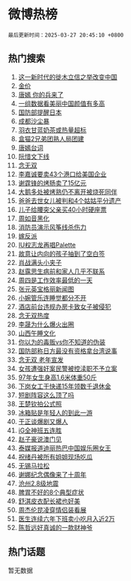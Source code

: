 # 微博热榜

`最后更新时间：2025-03-27 20:45:10 +0800`

## 热门搜索

1. [这一新时代的徙木立信之举改变中国](https://m.weibo.cn/search?containerid=100103type%3D1%26t%3D10%26q%3D%23%E8%BF%99%E4%B8%80%E6%96%B0%E6%97%B6%E4%BB%A3%E7%9A%84%E5%BE%99%E6%9C%A8%E7%AB%8B%E4%BF%A1%E4%B9%8B%E4%B8%BE%E6%94%B9%E5%8F%98%E4%B8%AD%E5%9B%BD%23&stream_entry_id=51&isnewpage=1&extparam=seat%3D1%26filter_type%3Drealtimehot%26stream_entry_id%3D51%26c_type%3D51%26pos%3D0%26q%3D%2523%25E8%25BF%2599%25E4%25B8%2580%25E6%2596%25B0%25E6%2597%25B6%25E4%25BB%25A3%25E7%259A%2584%25E5%25BE%2599%25E6%259C%25A8%25E7%25AB%258B%25E4%25BF%25A1%25E4%25B9%258B%25E4%25B8%25BE%25E6%2594%25B9%25E5%258F%2598%25E4%25B8%25AD%25E5%259B%25BD%2523%26cate%3D10103%26dgr%3D0%26display_time%3D1743079509%26pre_seqid%3D174307950936903108513104)
1. [金价](https://m.weibo.cn/search?containerid=100103type%3D1%26t%3D10%26q%3D%E9%87%91%E4%BB%B7&stream_entry_id=31&isnewpage=1&extparam=seat%3D1%26pos%3D0%26c_type%3D31%26band_rank%3D1%26dgr%3D0%26filter_type%3Drealtimehot%26stream_entry_id%3D31%26cate%3D5001%26realpos%3D1%26flag%3D1%26q%3D%25E9%2587%2591%25E4%25BB%25B7%26lcate%3D5001%26display_time%3D1743079509%26pre_seqid%3D174307950936903108513104)
1. [唐嫣 你的兵来了](https://m.weibo.cn/search?containerid=100103type%3D1%26t%3D10%26q%3D%E5%94%90%E5%AB%A3+%E4%BD%A0%E7%9A%84%E5%85%B5%E6%9D%A5%E4%BA%86&stream_entry_id=31&isnewpage=1&extparam=seat%3D1%26pos%3D1%26c_type%3D31%26band_rank%3D2%26dgr%3D0%26filter_type%3Drealtimehot%26stream_entry_id%3D31%26cate%3D5001%26realpos%3D2%26flag%3D1%26q%3D%25E5%2594%2590%25E5%25AB%25A3%2520%25E4%25BD%25A0%25E7%259A%2584%25E5%2585%25B5%25E6%259D%25A5%25E4%25BA%2586%26lcate%3D5001%26display_time%3D1743079509%26pre_seqid%3D174307950936903108513104)
1. [一组数据看美丽中国颜值有多高](https://m.weibo.cn/search?containerid=100103type%3D1%26t%3D10%26q%3D%23%E4%B8%80%E7%BB%84%E6%95%B0%E6%8D%AE%E7%9C%8B%E7%BE%8E%E4%B8%BD%E4%B8%AD%E5%9B%BD%E9%A2%9C%E5%80%BC%E6%9C%89%E5%A4%9A%E9%AB%98%23&stream_entry_id=31&isnewpage=1&extparam=seat%3D1%26pos%3D2%26c_type%3D31%26band_rank%3D3%26dgr%3D0%26filter_type%3Drealtimehot%26stream_entry_id%3D31%26cate%3D5001%26realpos%3D3%26flag%3D0%26q%3D%2523%25E4%25B8%2580%25E7%25BB%2584%25E6%2595%25B0%25E6%258D%25AE%25E7%259C%258B%25E7%25BE%258E%25E4%25B8%25BD%25E4%25B8%25AD%25E5%259B%25BD%25E9%25A2%259C%25E5%2580%25BC%25E6%259C%2589%25E5%25A4%259A%25E9%25AB%2598%2523%26lcate%3D5001%26display_time%3D1743079509%26pre_seqid%3D174307950936903108513104)
1. [国防部提醒日本](https://m.weibo.cn/search?containerid=100103type%3D1%26t%3D10%26q%3D%23%E5%9B%BD%E9%98%B2%E9%83%A8%E6%8F%90%E9%86%92%E6%97%A5%E6%9C%AC%23&stream_entry_id=31&isnewpage=1&extparam=seat%3D1%26pos%3D3%26c_type%3D31%26band_rank%3D4%26dgr%3D0%26filter_type%3Drealtimehot%26stream_entry_id%3D31%26cate%3D5001%26realpos%3D4%26flag%3D1%26q%3D%2523%25E5%259B%25BD%25E9%2598%25B2%25E9%2583%25A8%25E6%258F%2590%25E9%2586%2592%25E6%2597%25A5%25E6%259C%25AC%2523%26lcate%3D5001%26display_time%3D1743079509%26pre_seqid%3D174307950936903108513104)
1. [成都沙尘暴](https://m.weibo.cn/search?containerid=100103type%3D1%26t%3D10%26q%3D%E6%88%90%E9%83%BD%E6%B2%99%E5%B0%98%E6%9A%B4&stream_entry_id=31&isnewpage=1&extparam=seat%3D1%26pos%3D4%26c_type%3D31%26band_rank%3D5%26dgr%3D0%26filter_type%3Drealtimehot%26stream_entry_id%3D31%26cate%3D5001%26realpos%3D5%26flag%3D0%26q%3D%25E6%2588%2590%25E9%2583%25BD%25E6%25B2%2599%25E5%25B0%2598%25E6%259A%25B4%26lcate%3D5001%26display_time%3D1743079509%26pre_seqid%3D174307950936903108513104)
1. [羽衣甘蓝奶茶或热量超标](https://m.weibo.cn/search?containerid=100103type%3D1%26t%3D10%26q%3D%23%E7%BE%BD%E8%A1%A3%E7%94%98%E8%93%9D%E5%A5%B6%E8%8C%B6%E6%88%96%E7%83%AD%E9%87%8F%E8%B6%85%E6%A0%87%23&stream_entry_id=31&isnewpage=1&extparam=seat%3D1%26pos%3D5%26c_type%3D31%26band_rank%3D6%26dgr%3D0%26filter_type%3Drealtimehot%26stream_entry_id%3D31%26cate%3D5001%26realpos%3D6%26flag%3D0%26q%3D%2523%25E7%25BE%25BD%25E8%25A1%25A3%25E7%2594%2598%25E8%2593%259D%25E5%25A5%25B6%25E8%258C%25B6%25E6%2588%2596%25E7%2583%25AD%25E9%2587%258F%25E8%25B6%2585%25E6%25A0%2587%2523%26lcate%3D5001%26display_time%3D1743079509%26pre_seqid%3D174307950936903108513104)
1. [盒猫2兄弟团熟人局团建](https://m.weibo.cn/search?containerid=100103type%3D1%26t%3D10%26q%3D%23%E7%9B%92%E7%8C%AB2%E5%85%84%E5%BC%9F%E5%9B%A2%E7%86%9F%E4%BA%BA%E5%B1%80%E5%9B%A2%E5%BB%BA%23&stream_entry_id=31&isnewpage=1&extparam=seat%3D1%26pos%3D6%26c_type%3D31%26band_rank%3D7%26dgr%3D0%26adid%3D281269%26stream_entry_id%3D31%26is_ad_pos%3D1%26cate%3D5001%26q%3D%2523%25E7%259B%2592%25E7%258C%25AB2%25E5%2585%2584%25E5%25BC%259F%25E5%259B%25A2%25E7%2586%259F%25E4%25BA%25BA%25E5%25B1%2580%25E5%259B%25A2%25E5%25BB%25BA%2523%26filter_type%3Drealtimehot%26lcate%3D5001%26display_time%3D1743079509%26pre_seqid%3D174307950936903108513104)
1. [唐嫣台词](https://m.weibo.cn/search?containerid=100103type%3D1%26t%3D10%26q%3D%E5%94%90%E5%AB%A3%E5%8F%B0%E8%AF%8D&stream_entry_id=31&isnewpage=1&extparam=seat%3D1%26pos%3D7%26c_type%3D31%26band_rank%3D7%26dgr%3D0%26filter_type%3Drealtimehot%26stream_entry_id%3D31%26cate%3D5001%26realpos%3D7%26flag%3D1%26q%3D%25E5%2594%2590%25E5%25AB%25A3%25E5%258F%25B0%25E8%25AF%258D%26lcate%3D5001%26display_time%3D1743079509%26pre_seqid%3D174307950936903108513104)
1. [阮惜文下线](https://m.weibo.cn/search?containerid=100103type%3D1%26t%3D10%26q%3D%23%E9%98%AE%E6%83%9C%E6%96%87%E4%B8%8B%E7%BA%BF%23&stream_entry_id=31&isnewpage=1&extparam=seat%3D1%26pos%3D8%26c_type%3D31%26band_rank%3D8%26dgr%3D0%26filter_type%3Drealtimehot%26stream_entry_id%3D31%26cate%3D5001%26realpos%3D8%26flag%3D1%26q%3D%2523%25E9%2598%25AE%25E6%2583%259C%25E6%2596%2587%25E4%25B8%258B%25E7%25BA%25BF%2523%26lcate%3D5001%26display_time%3D1743079509%26pre_seqid%3D174307950936903108513104)
1. [念无双](https://m.weibo.cn/search?containerid=100103type%3D1%26t%3D10%26q%3D%E5%BF%B5%E6%97%A0%E5%8F%8C&stream_entry_id=31&isnewpage=1&extparam=seat%3D1%26pos%3D9%26c_type%3D31%26band_rank%3D9%26dgr%3D0%26filter_type%3Drealtimehot%26stream_entry_id%3D31%26cate%3D5001%26realpos%3D9%26flag%3D1%26q%3D%25E5%25BF%25B5%25E6%2597%25A0%25E5%258F%258C%26lcate%3D5001%26display_time%3D1743079509%26pre_seqid%3D174307950936903108513104)
1. [李嘉诚要卖43个港口给美国企业](https://m.weibo.cn/search?containerid=100103type%3D1%26t%3D10%26q%3D%23%E6%9D%8E%E5%98%89%E8%AF%9A%E8%A6%81%E5%8D%9643%E4%B8%AA%E6%B8%AF%E5%8F%A3%E7%BB%99%E7%BE%8E%E5%9B%BD%E4%BC%81%E4%B8%9A%23&stream_entry_id=31&isnewpage=1&extparam=seat%3D1%26pos%3D10%26c_type%3D31%26band_rank%3D10%26dgr%3D0%26filter_type%3Drealtimehot%26stream_entry_id%3D31%26cate%3D5001%26realpos%3D10%26flag%3D0%26q%3D%2523%25E6%259D%258E%25E5%2598%2589%25E8%25AF%259A%25E8%25A6%2581%25E5%258D%259643%25E4%25B8%25AA%25E6%25B8%25AF%25E5%258F%25A3%25E7%25BB%2599%25E7%25BE%258E%25E5%259B%25BD%25E4%25BC%2581%25E4%25B8%259A%2523%26lcate%3D5001%26display_time%3D1743079509%26pre_seqid%3D174307950936903108513104)
1. [谢霆锋的烤肠卖了15亿元](https://m.weibo.cn/search?containerid=100103type%3D1%26t%3D10%26q%3D%23%E8%B0%A2%E9%9C%86%E9%94%8B%E7%9A%84%E7%83%A4%E8%82%A0%E5%8D%96%E4%BA%8615%E4%BA%BF%E5%85%83%23&stream_entry_id=31&isnewpage=1&extparam=seat%3D1%26pos%3D11%26c_type%3D31%26band_rank%3D11%26dgr%3D0%26filter_type%3Drealtimehot%26stream_entry_id%3D31%26cate%3D5001%26realpos%3D11%26flag%3D2%26q%3D%2523%25E8%25B0%25A2%25E9%259C%2586%25E9%2594%258B%25E7%259A%2584%25E7%2583%25A4%25E8%2582%25A0%25E5%258D%2596%25E4%25BA%258615%25E4%25BA%25BF%25E5%2585%2583%2523%26lcate%3D5001%26display_time%3D1743079509%26pre_seqid%3D174307950936903108513104)
1. [大鹅多处被烤熟仍不离开被烧死同伴](https://m.weibo.cn/search?containerid=100103type%3D1%26t%3D10%26q%3D%23%E5%A4%A7%E9%B9%85%E5%A4%9A%E5%A4%84%E8%A2%AB%E7%83%A4%E7%86%9F%E4%BB%8D%E4%B8%8D%E7%A6%BB%E5%BC%80%E8%A2%AB%E7%83%A7%E6%AD%BB%E5%90%8C%E4%BC%B4%23&stream_entry_id=31&isnewpage=1&extparam=seat%3D1%26pos%3D12%26c_type%3D31%26band_rank%3D12%26dgr%3D0%26filter_type%3Drealtimehot%26stream_entry_id%3D31%26cate%3D5001%26realpos%3D12%26flag%3D1%26q%3D%2523%25E5%25A4%25A7%25E9%25B9%2585%25E5%25A4%259A%25E5%25A4%2584%25E8%25A2%25AB%25E7%2583%25A4%25E7%2586%259F%25E4%25BB%258D%25E4%25B8%258D%25E7%25A6%25BB%25E5%25BC%2580%25E8%25A2%25AB%25E7%2583%25A7%25E6%25AD%25BB%25E5%2590%258C%25E4%25BC%25B4%2523%26lcate%3D5001%26display_time%3D1743079509%26pre_seqid%3D174307950936903108513104)
1. [爸爸去世女儿被判和4个姑姑平分遗产](https://m.weibo.cn/search?containerid=100103type%3D1%26t%3D10%26q%3D%23%E7%88%B8%E7%88%B8%E5%8E%BB%E4%B8%96%E5%A5%B3%E5%84%BF%E8%A2%AB%E5%88%A4%E5%92%8C4%E4%B8%AA%E5%A7%91%E5%A7%91%E5%B9%B3%E5%88%86%E9%81%97%E4%BA%A7%23&stream_entry_id=31&isnewpage=1&extparam=seat%3D1%26pos%3D13%26c_type%3D31%26band_rank%3D13%26dgr%3D0%26filter_type%3Drealtimehot%26stream_entry_id%3D31%26cate%3D5001%26realpos%3D13%26flag%3D2%26q%3D%2523%25E7%2588%25B8%25E7%2588%25B8%25E5%258E%25BB%25E4%25B8%2596%25E5%25A5%25B3%25E5%2584%25BF%25E8%25A2%25AB%25E5%2588%25A4%25E5%2592%258C4%25E4%25B8%25AA%25E5%25A7%2591%25E5%25A7%2591%25E5%25B9%25B3%25E5%2588%2586%25E9%2581%2597%25E4%25BA%25A7%2523%26lcate%3D5001%26display_time%3D1743079509%26pre_seqid%3D174307950936903108513104)
1. [儿子给腰突父亲买40小时硬座票](https://m.weibo.cn/search?containerid=100103type%3D1%26t%3D10%26q%3D%23%E5%84%BF%E5%AD%90%E7%BB%99%E8%85%B0%E7%AA%81%E7%88%B6%E4%BA%B2%E4%B9%B040%E5%B0%8F%E6%97%B6%E7%A1%AC%E5%BA%A7%E7%A5%A8%23&stream_entry_id=31&isnewpage=1&extparam=seat%3D1%26pos%3D14%26c_type%3D31%26band_rank%3D14%26dgr%3D0%26filter_type%3Drealtimehot%26stream_entry_id%3D31%26cate%3D5001%26realpos%3D14%26flag%3D0%26q%3D%2523%25E5%2584%25BF%25E5%25AD%2590%25E7%25BB%2599%25E8%2585%25B0%25E7%25AA%2581%25E7%2588%25B6%25E4%25BA%25B2%25E4%25B9%25B040%25E5%25B0%258F%25E6%2597%25B6%25E7%25A1%25AC%25E5%25BA%25A7%25E7%25A5%25A8%2523%26lcate%3D5001%26display_time%3D1743079509%26pre_seqid%3D174307950936903108513104)
1. [周如音黑化](https://m.weibo.cn/search?containerid=100103type%3D1%26t%3D10%26q%3D%E5%91%A8%E5%A6%82%E9%9F%B3%E9%BB%91%E5%8C%96&stream_entry_id=31&isnewpage=1&extparam=seat%3D1%26pos%3D15%26c_type%3D31%26band_rank%3D15%26dgr%3D0%26filter_type%3Drealtimehot%26stream_entry_id%3D31%26cate%3D5001%26realpos%3D15%26flag%3D1%26q%3D%25E5%2591%25A8%25E5%25A6%2582%25E9%259F%25B3%25E9%25BB%2591%25E5%258C%2596%26lcate%3D5001%26display_time%3D1743079509%26pre_seqid%3D174307950936903108513104)
1. [消防员演示风筝线杀伤力](https://m.weibo.cn/search?containerid=100103type%3D1%26t%3D10%26q%3D%23%E6%B6%88%E9%98%B2%E5%91%98%E6%BC%94%E7%A4%BA%E9%A3%8E%E7%AD%9D%E7%BA%BF%E6%9D%80%E4%BC%A4%E5%8A%9B%23&stream_entry_id=31&isnewpage=1&extparam=seat%3D1%26pos%3D16%26c_type%3D31%26band_rank%3D16%26dgr%3D0%26filter_type%3Drealtimehot%26stream_entry_id%3D31%26cate%3D5001%26realpos%3D16%26flag%3D1%26q%3D%2523%25E6%25B6%2588%25E9%2598%25B2%25E5%2591%2598%25E6%25BC%2594%25E7%25A4%25BA%25E9%25A3%258E%25E7%25AD%259D%25E7%25BA%25BF%25E6%259D%2580%25E4%25BC%25A4%25E5%258A%259B%2523%26lcate%3D5001%26display_time%3D1743079509%26pre_seqid%3D174307950936903108513104)
1. [嫁反派](https://m.weibo.cn/search?containerid=100103type%3D1%26t%3D10%26q%3D%E5%AB%81%E5%8F%8D%E6%B4%BE&stream_entry_id=31&isnewpage=1&extparam=seat%3D1%26pos%3D17%26c_type%3D31%26band_rank%3D17%26dgr%3D0%26filter_type%3Drealtimehot%26stream_entry_id%3D31%26cate%3D5001%26realpos%3D17%26flag%3D0%26q%3D%25E5%25AB%2581%25E5%258F%258D%25E6%25B4%25BE%26lcate%3D5001%26display_time%3D1743079509%26pre_seqid%3D174307950936903108513104)
1. [IU权志龙再唱Palette](https://m.weibo.cn/search?containerid=100103type%3D1%26t%3D10%26q%3D%23IU%E6%9D%83%E5%BF%97%E9%BE%99%E5%86%8D%E5%94%B1Palette%23&stream_entry_id=31&isnewpage=1&extparam=seat%3D1%26pos%3D18%26c_type%3D31%26band_rank%3D18%26dgr%3D0%26filter_type%3Drealtimehot%26stream_entry_id%3D31%26cate%3D5001%26realpos%3D18%26flag%3D0%26q%3D%2523IU%25E6%259D%2583%25E5%25BF%2597%25E9%25BE%2599%25E5%2586%258D%25E5%2594%25B1Palette%2523%26lcate%3D5001%26display_time%3D1743079509%26pre_seqid%3D174307950936903108513104)
1. [故意让内向的孩子抽到了空白签](https://m.weibo.cn/search?containerid=100103type%3D1%26t%3D10%26q%3D%E6%95%85%E6%84%8F%E8%AE%A9%E5%86%85%E5%90%91%E7%9A%84%E5%AD%A9%E5%AD%90%E6%8A%BD%E5%88%B0%E4%BA%86%E7%A9%BA%E7%99%BD%E7%AD%BE&stream_entry_id=31&isnewpage=1&extparam=seat%3D1%26pos%3D19%26c_type%3D31%26band_rank%3D19%26dgr%3D0%26filter_type%3Drealtimehot%26stream_entry_id%3D31%26cate%3D5001%26realpos%3D19%26flag%3D0%26q%3D%25E6%2595%2585%25E6%2584%258F%25E8%25AE%25A9%25E5%2586%2585%25E5%2590%2591%25E7%259A%2584%25E5%25AD%25A9%25E5%25AD%2590%25E6%258A%25BD%25E5%2588%25B0%25E4%25BA%2586%25E7%25A9%25BA%25E7%2599%25BD%25E7%25AD%25BE%26lcate%3D5001%26display_time%3D1743079509%26pre_seqid%3D174307950936903108513104)
1. [肖战满头小夹子](https://m.weibo.cn/search?containerid=100103type%3D1%26t%3D10%26q%3D%23%E8%82%96%E6%88%98%E6%BB%A1%E5%A4%B4%E5%B0%8F%E5%A4%B9%E5%AD%90%23&stream_entry_id=31&isnewpage=1&extparam=seat%3D1%26pos%3D20%26c_type%3D31%26band_rank%3D20%26dgr%3D0%26filter_type%3Drealtimehot%26stream_entry_id%3D31%26cate%3D5001%26realpos%3D20%26flag%3D0%26q%3D%2523%25E8%2582%2596%25E6%2588%2598%25E6%25BB%25A1%25E5%25A4%25B4%25E5%25B0%258F%25E5%25A4%25B9%25E5%25AD%2590%2523%26lcate%3D5001%26display_time%3D1743079509%26pre_seqid%3D174307950936903108513104)
1. [赵露思生病前和家人几乎不联系](https://m.weibo.cn/search?containerid=100103type%3D1%26t%3D10%26q%3D%23%E8%B5%B5%E9%9C%B2%E6%80%9D%E7%94%9F%E7%97%85%E5%89%8D%E5%92%8C%E5%AE%B6%E4%BA%BA%E5%87%A0%E4%B9%8E%E4%B8%8D%E8%81%94%E7%B3%BB%23&stream_entry_id=31&isnewpage=1&extparam=seat%3D1%26pos%3D21%26c_type%3D31%26band_rank%3D21%26dgr%3D0%26filter_type%3Drealtimehot%26stream_entry_id%3D31%26cate%3D5001%26realpos%3D21%26flag%3D1%26q%3D%2523%25E8%25B5%25B5%25E9%259C%25B2%25E6%2580%259D%25E7%2594%259F%25E7%2597%2585%25E5%2589%258D%25E5%2592%258C%25E5%25AE%25B6%25E4%25BA%25BA%25E5%2587%25A0%25E4%25B9%258E%25E4%25B8%258D%25E8%2581%2594%25E7%25B3%25BB%2523%26lcate%3D5001%26display_time%3D1743079509%26pre_seqid%3D174307950936903108513104)
1. [周四是工作效率最低的一天](https://m.weibo.cn/search?containerid=100103type%3D1%26t%3D10%26q%3D%23%E5%91%A8%E5%9B%9B%E6%98%AF%E5%B7%A5%E4%BD%9C%E6%95%88%E7%8E%87%E6%9C%80%E4%BD%8E%E7%9A%84%E4%B8%80%E5%A4%A9%23&stream_entry_id=31&isnewpage=1&extparam=seat%3D1%26pos%3D22%26c_type%3D31%26band_rank%3D22%26dgr%3D0%26filter_type%3Drealtimehot%26stream_entry_id%3D31%26cate%3D5001%26realpos%3D22%26flag%3D0%26q%3D%2523%25E5%2591%25A8%25E5%259B%259B%25E6%2598%25AF%25E5%25B7%25A5%25E4%25BD%259C%25E6%2595%2588%25E7%258E%2587%25E6%259C%2580%25E4%25BD%258E%25E7%259A%2584%25E4%25B8%2580%25E5%25A4%25A9%2523%26lcate%3D5001%26display_time%3D1743079509%26pre_seqid%3D174307950936903108513104)
1. [张元英宝格丽新闻图](https://m.weibo.cn/search?containerid=100103type%3D1%26t%3D10%26q%3D%23%E5%BC%A0%E5%85%83%E8%8B%B1%E5%AE%9D%E6%A0%BC%E4%B8%BD%E6%96%B0%E9%97%BB%E5%9B%BE%23&stream_entry_id=31&isnewpage=1&extparam=seat%3D1%26pos%3D23%26c_type%3D31%26band_rank%3D23%26dgr%3D0%26filter_type%3Drealtimehot%26stream_entry_id%3D31%26cate%3D5001%26realpos%3D23%26flag%3D1%26q%3D%2523%25E5%25BC%25A0%25E5%2585%2583%25E8%258B%25B1%25E5%25AE%259D%25E6%25A0%25BC%25E4%25B8%25BD%25E6%2596%25B0%25E9%2597%25BB%25E5%259B%25BE%2523%26lcate%3D5001%26display_time%3D1743079509%26pre_seqid%3D174307950936903108513104)
1. [小婉管乐连睡觉都分不开](https://m.weibo.cn/search?containerid=100103type%3D1%26t%3D10%26q%3D%E5%B0%8F%E5%A9%89%E7%AE%A1%E4%B9%90%E8%BF%9E%E7%9D%A1%E8%A7%89%E9%83%BD%E5%88%86%E4%B8%8D%E5%BC%80&stream_entry_id=31&isnewpage=1&extparam=seat%3D1%26pos%3D24%26c_type%3D31%26band_rank%3D24%26dgr%3D0%26filter_type%3Drealtimehot%26stream_entry_id%3D31%26cate%3D5001%26realpos%3D24%26flag%3D1%26q%3D%25E5%25B0%258F%25E5%25A9%2589%25E7%25AE%25A1%25E4%25B9%2590%25E8%25BF%259E%25E7%259D%25A1%25E8%25A7%2589%25E9%2583%25BD%25E5%2588%2586%25E4%25B8%258D%25E5%25BC%2580%26lcate%3D5001%26display_time%3D1743079509%26pre_seqid%3D174307950936903108513104)
1. [酒店前台违规办房卡致女子被侵犯](https://m.weibo.cn/search?containerid=100103type%3D1%26t%3D10%26q%3D%23%E9%85%92%E5%BA%97%E5%89%8D%E5%8F%B0%E8%BF%9D%E8%A7%84%E5%8A%9E%E6%88%BF%E5%8D%A1%E8%87%B4%E5%A5%B3%E5%AD%90%E8%A2%AB%E4%BE%B5%E7%8A%AF%23&stream_entry_id=31&isnewpage=1&extparam=seat%3D1%26pos%3D25%26c_type%3D31%26band_rank%3D25%26dgr%3D0%26filter_type%3Drealtimehot%26stream_entry_id%3D31%26cate%3D5001%26realpos%3D25%26flag%3D0%26q%3D%2523%25E9%2585%2592%25E5%25BA%2597%25E5%2589%258D%25E5%258F%25B0%25E8%25BF%259D%25E8%25A7%2584%25E5%258A%259E%25E6%2588%25BF%25E5%258D%25A1%25E8%2587%25B4%25E5%25A5%25B3%25E5%25AD%2590%25E8%25A2%25AB%25E4%25BE%25B5%25E7%258A%25AF%2523%26lcate%3D5001%26display_time%3D1743079509%26pre_seqid%3D174307950936903108513104)
1. [念无双热度](https://m.weibo.cn/search?containerid=100103type%3D1%26t%3D10%26q%3D%23%E5%BF%B5%E6%97%A0%E5%8F%8C%E7%83%AD%E5%BA%A6%23&stream_entry_id=31&isnewpage=1&extparam=seat%3D1%26pos%3D26%26c_type%3D31%26band_rank%3D26%26dgr%3D0%26filter_type%3Drealtimehot%26stream_entry_id%3D31%26cate%3D5001%26realpos%3D26%26flag%3D1%26q%3D%2523%25E5%25BF%25B5%25E6%2597%25A0%25E5%258F%258C%25E7%2583%25AD%25E5%25BA%25A6%2523%26lcate%3D5001%26display_time%3D1743079509%26pre_seqid%3D174307950936903108513104)
1. [李晟为什么爆火出圈](https://m.weibo.cn/search?containerid=100103type%3D1%26t%3D10%26q%3D%23%E6%9D%8E%E6%99%9F%E4%B8%BA%E4%BB%80%E4%B9%88%E7%88%86%E7%81%AB%E5%87%BA%E5%9C%88%23&stream_entry_id=31&isnewpage=1&extparam=seat%3D1%26pos%3D27%26c_type%3D31%26band_rank%3D27%26dgr%3D0%26filter_type%3Drealtimehot%26stream_entry_id%3D31%26cate%3D5001%26realpos%3D27%26flag%3D0%26q%3D%2523%25E6%259D%258E%25E6%2599%259F%25E4%25B8%25BA%25E4%25BB%2580%25E4%25B9%2588%25E7%2588%2586%25E7%2581%25AB%25E5%2587%25BA%25E5%259C%2588%2523%26lcate%3D5001%26display_time%3D1743079509%26pre_seqid%3D174307950936903108513104)
1. [山西午睡文化](https://m.weibo.cn/search?containerid=100103type%3D1%26t%3D10%26q%3D%E5%B1%B1%E8%A5%BF%E5%8D%88%E7%9D%A1%E6%96%87%E5%8C%96&stream_entry_id=31&isnewpage=1&extparam=seat%3D1%26pos%3D28%26c_type%3D31%26band_rank%3D28%26dgr%3D0%26filter_type%3Drealtimehot%26stream_entry_id%3D31%26cate%3D5001%26realpos%3D28%26flag%3D1%26q%3D%25E5%25B1%25B1%25E8%25A5%25BF%25E5%258D%2588%25E7%259D%25A1%25E6%2596%2587%25E5%258C%2596%26lcate%3D5001%26display_time%3D1743079509%26pre_seqid%3D174307950936903108513104)
1. [你以为的毒贩vs你不知道的伪装](https://m.weibo.cn/search?containerid=100103type%3D1%26t%3D10%26q%3D%23%E4%BD%A0%E4%BB%A5%E4%B8%BA%E7%9A%84%E6%AF%92%E8%B4%A9vs%E4%BD%A0%E4%B8%8D%E7%9F%A5%E9%81%93%E7%9A%84%E4%BC%AA%E8%A3%85%23&stream_entry_id=31&isnewpage=1&extparam=seat%3D1%26pos%3D29%26c_type%3D31%26band_rank%3D29%26dgr%3D0%26filter_type%3Drealtimehot%26stream_entry_id%3D31%26cate%3D5001%26realpos%3D29%26flag%3D0%26q%3D%2523%25E4%25BD%25A0%25E4%25BB%25A5%25E4%25B8%25BA%25E7%259A%2584%25E6%25AF%2592%25E8%25B4%25A9vs%25E4%25BD%25A0%25E4%25B8%258D%25E7%259F%25A5%25E9%2581%2593%25E7%259A%2584%25E4%25BC%25AA%25E8%25A3%2585%2523%26lcate%3D5001%26display_time%3D1743079509%26pre_seqid%3D174307950936903108513104)
1. [国防部称日方最没有资格拿台湾说事](https://m.weibo.cn/search?containerid=100103type%3D1%26t%3D10%26q%3D%23%E5%9B%BD%E9%98%B2%E9%83%A8%E7%A7%B0%E6%97%A5%E6%96%B9%E6%9C%80%E6%B2%A1%E6%9C%89%E8%B5%84%E6%A0%BC%E6%8B%BF%E5%8F%B0%E6%B9%BE%E8%AF%B4%E4%BA%8B%23&stream_entry_id=31&isnewpage=1&extparam=seat%3D1%26pos%3D30%26c_type%3D31%26band_rank%3D30%26dgr%3D0%26filter_type%3Drealtimehot%26stream_entry_id%3D31%26cate%3D5001%26realpos%3D30%26flag%3D1%26q%3D%2523%25E5%259B%25BD%25E9%2598%25B2%25E9%2583%25A8%25E7%25A7%25B0%25E6%2597%25A5%25E6%2596%25B9%25E6%259C%2580%25E6%25B2%25A1%25E6%259C%2589%25E8%25B5%2584%25E6%25A0%25BC%25E6%258B%25BF%25E5%258F%25B0%25E6%25B9%25BE%25E8%25AF%25B4%25E4%25BA%258B%2523%26lcate%3D5001%26display_time%3D1743079509%26pre_seqid%3D174307950936903108513104)
1. [念无双 老年宣发](https://m.weibo.cn/search?containerid=100103type%3D1%26t%3D10%26q%3D%E5%BF%B5%E6%97%A0%E5%8F%8C+%E8%80%81%E5%B9%B4%E5%AE%A3%E5%8F%91&stream_entry_id=31&isnewpage=1&extparam=seat%3D1%26pos%3D31%26c_type%3D31%26band_rank%3D31%26dgr%3D0%26filter_type%3Drealtimehot%26stream_entry_id%3D31%26cate%3D5001%26realpos%3D31%26flag%3D1%26q%3D%25E5%25BF%25B5%25E6%2597%25A0%25E5%258F%258C%2520%25E8%2580%2581%25E5%25B9%25B4%25E5%25AE%25A3%25E5%258F%2591%26lcate%3D5001%26display_time%3D1743079509%26pre_seqid%3D174307950936903108513104)
1. [女孩遭强奸案民警被控渎职不予立案](https://m.weibo.cn/search?containerid=100103type%3D1%26t%3D10%26q%3D%23%E5%A5%B3%E5%AD%A9%E9%81%AD%E5%BC%BA%E5%A5%B8%E6%A1%88%E6%B0%91%E8%AD%A6%E8%A2%AB%E6%8E%A7%E6%B8%8E%E8%81%8C%E4%B8%8D%E4%BA%88%E7%AB%8B%E6%A1%88%23&stream_entry_id=31&isnewpage=1&extparam=seat%3D1%26pos%3D32%26c_type%3D31%26band_rank%3D32%26dgr%3D0%26filter_type%3Drealtimehot%26stream_entry_id%3D31%26cate%3D5001%26realpos%3D32%26flag%3D1%26q%3D%2523%25E5%25A5%25B3%25E5%25AD%25A9%25E9%2581%25AD%25E5%25BC%25BA%25E5%25A5%25B8%25E6%25A1%2588%25E6%25B0%2591%25E8%25AD%25A6%25E8%25A2%25AB%25E6%258E%25A7%25E6%25B8%258E%25E8%2581%258C%25E4%25B8%258D%25E4%25BA%2588%25E7%25AB%258B%25E6%25A1%2588%2523%26lcate%3D5001%26display_time%3D1743079509%26pre_seqid%3D174307950936903108513104)
1. [97年女生身高1.6米体重50斤](https://m.weibo.cn/search?containerid=100103type%3D1%26t%3D10%26q%3D%2397%E5%B9%B4%E5%A5%B3%E7%94%9F%E8%BA%AB%E9%AB%981.6%E7%B1%B3%E4%BD%93%E9%87%8D50%E6%96%A4%23&stream_entry_id=31&isnewpage=1&extparam=seat%3D1%26pos%3D33%26c_type%3D31%26band_rank%3D33%26dgr%3D0%26filter_type%3Drealtimehot%26stream_entry_id%3D31%26cate%3D5001%26realpos%3D33%26flag%3D0%26q%3D%252397%25E5%25B9%25B4%25E5%25A5%25B3%25E7%2594%259F%25E8%25BA%25AB%25E9%25AB%25981.6%25E7%25B1%25B3%25E4%25BD%2593%25E9%2587%258D50%25E6%2596%25A4%2523%26lcate%3D5001%26display_time%3D1743079509%26pre_seqid%3D174307950936903108513104)
1. [下岗女工干快递15年领数千退休金](https://m.weibo.cn/search?containerid=100103type%3D1%26t%3D10%26q%3D%23%E4%B8%8B%E5%B2%97%E5%A5%B3%E5%B7%A5%E5%B9%B2%E5%BF%AB%E9%80%9215%E5%B9%B4%E9%A2%86%E6%95%B0%E5%8D%83%E9%80%80%E4%BC%91%E9%87%91%23&stream_entry_id=31&isnewpage=1&extparam=seat%3D1%26pos%3D34%26c_type%3D31%26band_rank%3D34%26dgr%3D0%26filter_type%3Drealtimehot%26stream_entry_id%3D31%26cate%3D5001%26realpos%3D34%26flag%3D1%26q%3D%2523%25E4%25B8%258B%25E5%25B2%2597%25E5%25A5%25B3%25E5%25B7%25A5%25E5%25B9%25B2%25E5%25BF%25AB%25E9%2580%259215%25E5%25B9%25B4%25E9%25A2%2586%25E6%2595%25B0%25E5%258D%2583%25E9%2580%2580%25E4%25BC%2591%25E9%2587%2591%2523%26lcate%3D5001%26display_time%3D1743079509%26pre_seqid%3D174307950936903108513104)
1. [短剧阵容这么顶了吗](https://m.weibo.cn/search?containerid=100103type%3D1%26t%3D10%26q%3D%E7%9F%AD%E5%89%A7%E9%98%B5%E5%AE%B9%E8%BF%99%E4%B9%88%E9%A1%B6%E4%BA%86%E5%90%97&stream_entry_id=31&isnewpage=1&extparam=seat%3D1%26pos%3D35%26c_type%3D31%26band_rank%3D35%26dgr%3D0%26filter_type%3Drealtimehot%26stream_entry_id%3D31%26cate%3D5001%26realpos%3D35%26flag%3D0%26q%3D%25E7%259F%25AD%25E5%2589%25A7%25E9%2598%25B5%25E5%25AE%25B9%25E8%25BF%2599%25E4%25B9%2588%25E9%25A1%25B6%25E4%25BA%2586%25E5%2590%2597%26lcate%3D5001%26display_time%3D1743079509%26pre_seqid%3D174307950936903108513104)
1. [王楚钦拍公式照](https://m.weibo.cn/search?containerid=100103type%3D1%26t%3D10%26q%3D%E7%8E%8B%E6%A5%9A%E9%92%A6%E6%8B%8D%E5%85%AC%E5%BC%8F%E7%85%A7&stream_entry_id=31&isnewpage=1&extparam=seat%3D1%26pos%3D36%26c_type%3D31%26band_rank%3D36%26dgr%3D0%26filter_type%3Drealtimehot%26stream_entry_id%3D31%26cate%3D5001%26realpos%3D36%26flag%3D1%26q%3D%25E7%258E%258B%25E6%25A5%259A%25E9%2592%25A6%25E6%258B%258D%25E5%2585%25AC%25E5%25BC%258F%25E7%2585%25A7%26lcate%3D5001%26display_time%3D1743079509%26pre_seqid%3D174307950936903108513104)
1. [冰箱贴是年轻人的到此一游](https://m.weibo.cn/search?containerid=100103type%3D1%26t%3D10%26q%3D%23%E5%86%B0%E7%AE%B1%E8%B4%B4%E6%98%AF%E5%B9%B4%E8%BD%BB%E4%BA%BA%E7%9A%84%E5%88%B0%E6%AD%A4%E4%B8%80%E6%B8%B8%23&stream_entry_id=31&isnewpage=1&extparam=seat%3D1%26pos%3D37%26c_type%3D31%26band_rank%3D37%26dgr%3D0%26filter_type%3Drealtimehot%26stream_entry_id%3D31%26cate%3D5001%26realpos%3D37%26flag%3D1%26q%3D%2523%25E5%2586%25B0%25E7%25AE%25B1%25E8%25B4%25B4%25E6%2598%25AF%25E5%25B9%25B4%25E8%25BD%25BB%25E4%25BA%25BA%25E7%259A%2584%25E5%2588%25B0%25E6%25AD%25A4%25E4%25B8%2580%25E6%25B8%25B8%2523%26lcate%3D5001%26display_time%3D1743079509%26pre_seqid%3D174307950936903108513104)
1. [于正谈爆剧又爆人](https://m.weibo.cn/search?containerid=100103type%3D1%26t%3D10%26q%3D%23%E4%BA%8E%E6%AD%A3%E8%B0%88%E7%88%86%E5%89%A7%E5%8F%88%E7%88%86%E4%BA%BA%23&stream_entry_id=31&isnewpage=1&extparam=seat%3D1%26pos%3D38%26c_type%3D31%26band_rank%3D38%26dgr%3D0%26filter_type%3Drealtimehot%26stream_entry_id%3D31%26cate%3D5001%26realpos%3D38%26flag%3D1%26q%3D%2523%25E4%25BA%258E%25E6%25AD%25A3%25E8%25B0%2588%25E7%2588%2586%25E5%2589%25A7%25E5%258F%2588%25E7%2588%2586%25E4%25BA%25BA%2523%26lcate%3D5001%26display_time%3D1743079509%26pre_seqid%3D174307950936903108513104)
1. [iG全神班五连胜](https://m.weibo.cn/search?containerid=100103type%3D1%26t%3D10%26q%3D%23iG%E5%85%A8%E7%A5%9E%E7%8F%AD%E4%BA%94%E8%BF%9E%E8%83%9C%23&stream_entry_id=31&isnewpage=1&extparam=seat%3D1%26pos%3D39%26c_type%3D31%26band_rank%3D39%26dgr%3D0%26filter_type%3Drealtimehot%26stream_entry_id%3D31%26cate%3D5001%26realpos%3D39%26flag%3D1%26q%3D%2523iG%25E5%2585%25A8%25E7%25A5%259E%25E7%258F%25AD%25E4%25BA%2594%25E8%25BF%259E%25E8%2583%259C%2523%26lcate%3D5001%26display_time%3D1743079509%26pre_seqid%3D174307950936903108513104)
1. [赵子豪说澳门见](https://m.weibo.cn/search?containerid=100103type%3D1%26t%3D10%26q%3D%E8%B5%B5%E5%AD%90%E8%B1%AA%E8%AF%B4%E6%BE%B3%E9%97%A8%E8%A7%81&stream_entry_id=31&isnewpage=1&extparam=seat%3D1%26pos%3D40%26c_type%3D31%26band_rank%3D40%26dgr%3D0%26filter_type%3Drealtimehot%26stream_entry_id%3D31%26cate%3D5001%26realpos%3D40%26flag%3D1%26q%3D%25E8%25B5%25B5%25E5%25AD%2590%25E8%25B1%25AA%25E8%25AF%25B4%25E6%25BE%25B3%25E9%2597%25A8%25E8%25A7%2581%26lcate%3D5001%26display_time%3D1743079509%26pre_seqid%3D174307950936903108513104)
1. [泰媒报道迪丽热巴中国娱乐圈女王](https://m.weibo.cn/search?containerid=100103type%3D1%26t%3D10%26q%3D%23%E6%B3%B0%E5%AA%92%E6%8A%A5%E9%81%93%E8%BF%AA%E4%B8%BD%E7%83%AD%E5%B7%B4%E4%B8%AD%E5%9B%BD%E5%A8%B1%E4%B9%90%E5%9C%88%E5%A5%B3%E7%8E%8B%23&stream_entry_id=31&isnewpage=1&extparam=seat%3D1%26pos%3D41%26c_type%3D31%26band_rank%3D41%26dgr%3D0%26filter_type%3Drealtimehot%26stream_entry_id%3D31%26cate%3D5001%26realpos%3D41%26flag%3D0%26q%3D%2523%25E6%25B3%25B0%25E5%25AA%2592%25E6%258A%25A5%25E9%2581%2593%25E8%25BF%25AA%25E4%25B8%25BD%25E7%2583%25AD%25E5%25B7%25B4%25E4%25B8%25AD%25E5%259B%25BD%25E5%25A8%25B1%25E4%25B9%2590%25E5%259C%2588%25E5%25A5%25B3%25E7%258E%258B%2523%26lcate%3D5001%26display_time%3D1743079509%26pre_seqid%3D174307950936903108513104)
1. [祝绪丹被所有姐姐现场吃瓜](https://m.weibo.cn/search?containerid=100103type%3D1%26t%3D10%26q%3D%E7%A5%9D%E7%BB%AA%E4%B8%B9%E8%A2%AB%E6%89%80%E6%9C%89%E5%A7%90%E5%A7%90%E7%8E%B0%E5%9C%BA%E5%90%83%E7%93%9C&stream_entry_id=31&isnewpage=1&extparam=seat%3D1%26pos%3D42%26c_type%3D31%26band_rank%3D42%26dgr%3D0%26filter_type%3Drealtimehot%26stream_entry_id%3D31%26cate%3D5001%26realpos%3D42%26flag%3D0%26q%3D%25E7%25A5%259D%25E7%25BB%25AA%25E4%25B8%25B9%25E8%25A2%25AB%25E6%2589%2580%25E6%259C%2589%25E5%25A7%2590%25E5%25A7%2590%25E7%258E%25B0%25E5%259C%25BA%25E5%2590%2583%25E7%2593%259C%26lcate%3D5001%26display_time%3D1743079509%26pre_seqid%3D174307950936903108513104)
1. [无锡马拉松](https://m.weibo.cn/search?containerid=100103type%3D1%26t%3D10%26q%3D%E6%97%A0%E9%94%A1%E9%A9%AC%E6%8B%89%E6%9D%BE&stream_entry_id=31&isnewpage=1&extparam=seat%3D1%26pos%3D43%26c_type%3D31%26band_rank%3D43%26dgr%3D0%26filter_type%3Drealtimehot%26stream_entry_id%3D31%26cate%3D5001%26realpos%3D43%26flag%3D1%26q%3D%25E6%2597%25A0%25E9%2594%25A1%25E9%25A9%25AC%25E6%258B%2589%25E6%259D%25BE%26lcate%3D5001%26display_time%3D1743079509%26pre_seqid%3D174307950936903108513104)
1. [谢娜纪念偶像来了十周年](https://m.weibo.cn/search?containerid=100103type%3D1%26t%3D10%26q%3D%23%E8%B0%A2%E5%A8%9C%E7%BA%AA%E5%BF%B5%E5%81%B6%E5%83%8F%E6%9D%A5%E4%BA%86%E5%8D%81%E5%91%A8%E5%B9%B4%23&stream_entry_id=31&isnewpage=1&extparam=seat%3D1%26pos%3D44%26c_type%3D31%26band_rank%3D44%26dgr%3D0%26filter_type%3Drealtimehot%26stream_entry_id%3D31%26cate%3D5001%26realpos%3D44%26flag%3D0%26q%3D%2523%25E8%25B0%25A2%25E5%25A8%259C%25E7%25BA%25AA%25E5%25BF%25B5%25E5%2581%25B6%25E5%2583%258F%25E6%259D%25A5%25E4%25BA%2586%25E5%258D%2581%25E5%2591%25A8%25E5%25B9%25B4%2523%26lcate%3D5001%26display_time%3D1743079509%26pre_seqid%3D174307950936903108513104)
1. [沧州2.8级地震](https://m.weibo.cn/search?containerid=100103type%3D1%26t%3D10%26q%3D%E6%B2%A7%E5%B7%9E2.8%E7%BA%A7%E5%9C%B0%E9%9C%87&stream_entry_id=31&isnewpage=1&extparam=seat%3D1%26pos%3D45%26c_type%3D31%26band_rank%3D45%26dgr%3D0%26filter_type%3Drealtimehot%26stream_entry_id%3D31%26cate%3D5001%26realpos%3D45%26flag%3D1%26q%3D%25E6%25B2%25A7%25E5%25B7%259E2.8%25E7%25BA%25A7%25E5%259C%25B0%25E9%259C%2587%26lcate%3D5001%26display_time%3D1743079509%26pre_seqid%3D174307950936903108513104)
1. [脾胃不好的8个典型症状](https://m.weibo.cn/search?containerid=100103type%3D1%26t%3D10%26q%3D%23%E8%84%BE%E8%83%83%E4%B8%8D%E5%A5%BD%E7%9A%848%E4%B8%AA%E5%85%B8%E5%9E%8B%E7%97%87%E7%8A%B6%23&stream_entry_id=31&isnewpage=1&extparam=seat%3D1%26pos%3D46%26c_type%3D31%26band_rank%3D46%26dgr%3D0%26filter_type%3Drealtimehot%26stream_entry_id%3D31%26cate%3D5001%26realpos%3D46%26flag%3D1%26q%3D%2523%25E8%2584%25BE%25E8%2583%2583%25E4%25B8%258D%25E5%25A5%25BD%25E7%259A%25848%25E4%25B8%25AA%25E5%2585%25B8%25E5%259E%258B%25E7%2597%2587%25E7%258A%25B6%2523%26lcate%3D5001%26display_time%3D1743079509%26pre_seqid%3D174307950936903108513104)
1. [舒淇皮衣配长裙也好美](https://m.weibo.cn/search?containerid=100103type%3D1%26t%3D10%26q%3D%E8%88%92%E6%B7%87%E7%9A%AE%E8%A1%A3%E9%85%8D%E9%95%BF%E8%A3%99%E4%B9%9F%E5%A5%BD%E7%BE%8E&stream_entry_id=31&isnewpage=1&extparam=seat%3D1%26pos%3D47%26c_type%3D31%26band_rank%3D47%26dgr%3D0%26filter_type%3Drealtimehot%26stream_entry_id%3D31%26cate%3D5001%26realpos%3D47%26flag%3D1%26q%3D%25E8%2588%2592%25E6%25B7%2587%25E7%259A%25AE%25E8%25A1%25A3%25E9%2585%258D%25E9%2595%25BF%25E8%25A3%2599%25E4%25B9%259F%25E5%25A5%25BD%25E7%25BE%258E%26lcate%3D5001%26display_time%3D1743079509%26pre_seqid%3D174307950936903108513104)
1. [周杰伦昆凌穿情侣装看展](https://m.weibo.cn/search?containerid=100103type%3D1%26t%3D10%26q%3D%23%E5%91%A8%E6%9D%B0%E4%BC%A6%E6%98%86%E5%87%8C%E7%A9%BF%E6%83%85%E4%BE%A3%E8%A3%85%E7%9C%8B%E5%B1%95%23&stream_entry_id=31&isnewpage=1&extparam=seat%3D1%26pos%3D48%26c_type%3D31%26band_rank%3D48%26dgr%3D0%26filter_type%3Drealtimehot%26stream_entry_id%3D31%26cate%3D5001%26realpos%3D48%26flag%3D1%26q%3D%2523%25E5%2591%25A8%25E6%259D%25B0%25E4%25BC%25A6%25E6%2598%2586%25E5%2587%258C%25E7%25A9%25BF%25E6%2583%2585%25E4%25BE%25A3%25E8%25A3%2585%25E7%259C%258B%25E5%25B1%2595%2523%26lcate%3D5001%26display_time%3D1743079509%26pre_seqid%3D174307950936903108513104)
1. [医生连续六年下班卖小吃月入近2万](https://m.weibo.cn/search?containerid=100103type%3D1%26t%3D10%26q%3D%23%E5%8C%BB%E7%94%9F%E8%BF%9E%E7%BB%AD%E5%85%AD%E5%B9%B4%E4%B8%8B%E7%8F%AD%E5%8D%96%E5%B0%8F%E5%90%83%E6%9C%88%E5%85%A5%E8%BF%912%E4%B8%87%23&stream_entry_id=31&isnewpage=1&extparam=seat%3D1%26pos%3D49%26c_type%3D31%26band_rank%3D49%26dgr%3D0%26filter_type%3Drealtimehot%26stream_entry_id%3D31%26cate%3D5001%26realpos%3D49%26flag%3D1%26q%3D%2523%25E5%258C%25BB%25E7%2594%259F%25E8%25BF%259E%25E7%25BB%25AD%25E5%2585%25AD%25E5%25B9%25B4%25E4%25B8%258B%25E7%258F%25AD%25E5%258D%2596%25E5%25B0%258F%25E5%2590%2583%25E6%259C%2588%25E5%2585%25A5%25E8%25BF%25912%25E4%25B8%2587%2523%26lcate%3D5001%26display_time%3D1743079509%26pre_seqid%3D174307950936903108513104)
1. [陈哲远好真诚的一款财神爷](https://m.weibo.cn/search?containerid=100103type%3D1%26t%3D10%26q%3D%E9%99%88%E5%93%B2%E8%BF%9C%E5%A5%BD%E7%9C%9F%E8%AF%9A%E7%9A%84%E4%B8%80%E6%AC%BE%E8%B4%A2%E7%A5%9E%E7%88%B7&stream_entry_id=31&isnewpage=1&extparam=seat%3D1%26pos%3D50%26c_type%3D31%26band_rank%3D50%26dgr%3D0%26filter_type%3Drealtimehot%26stream_entry_id%3D31%26cate%3D5001%26realpos%3D50%26flag%3D1%26q%3D%25E9%2599%2588%25E5%2593%25B2%25E8%25BF%259C%25E5%25A5%25BD%25E7%259C%259F%25E8%25AF%259A%25E7%259A%2584%25E4%25B8%2580%25E6%25AC%25BE%25E8%25B4%25A2%25E7%25A5%259E%25E7%2588%25B7%26lcate%3D5001%26display_time%3D1743079509%26pre_seqid%3D174307950936903108513104)

## 热门话题

暂无数据
